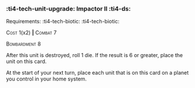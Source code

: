 ### :ti4-tech-unit-upgrade: **Impactor II** :ti4-ds:

Requirements: :ti4-tech-biotic: :ti4-tech-biotic:

<span style="font-variant:small-caps;">Cost</span> 1(x2) __|__ <span style="font-variant:small-caps;">Combat</span> 7

<span style="font-variant:small-caps;">Bombardment</span> 8

After this unit is destroyed, roll 1 die.
If the result is 6 or greater, place the unit on this card.

At the start of your next turn, place each unit that is on this card on a planet you control in your home system.
